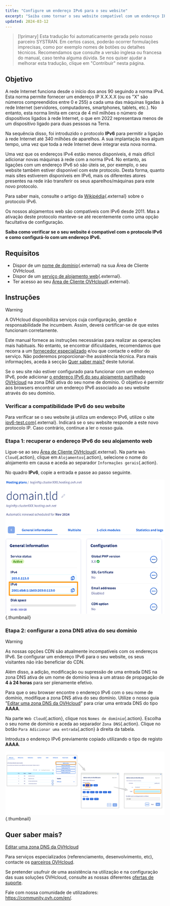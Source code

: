 ```yaml
---
title: "Configure um endereço IPv6 para o seu website"
excerpt: "Saiba como tornar o seu website compatível com um endereço IPv6"
updated: 2024-03-12
---
```


> [!primary]
> Esta tradução foi automaticamente gerada pelo nosso parceiro SYSTRAN. Em certos casos, poderão ocorrer formulações imprecisas, como por exemplo nomes de botões ou detalhes técnicos. Recomendamos que consulte a versão inglesa ou francesa do manual, caso tenha alguma dúvida. Se nos quiser ajudar a melhorar esta tradução, clique em "Contribuir" nesta página.
>

## Objetivo

A rede Internet funciona desde o início dos anos 90 seguindo a norma IPv4. Esta norma permite fornecer um endereço IP X.X.X.X (ou os "X" são números compreendidos entre 0 e 255) a cada uma das máquinas ligadas à rede Internet (servidores, computadores, smartphones, tablets, etc.). No entanto, esta norma limita em cerca de 4 mil milhões o número de dispositivos ligados à rede Internet, o que em 2022 representava menos de um dispositivo ligado para duas pessoas na Terra.

Na sequência disso, foi introduzido o protocolo **IPv6** para permitir a ligação à rede Internet até 340 milhões de aparelhos. A sua implantação leva algum tempo, uma vez que toda a rede Internet deve integrar esta nova norma. 

Uma vez que os endereços IPv4 estão menos disponíveis, é mais difícil adicionar novas máquinas à rede com a norma IPv4. No entanto, as ligações com um endereço IPv6 só são úteis se, por exemplo, o seu website também estiver disponível com este protocolo. Desta forma, quanto mais sites estiverem disponíveis em IPv6, mais os diferentes atores presentes na rede irão transferir os seus aparelhos/máquinas para este novo protocolo.

Para saber mais, consulte o artigo da [Wikipédia](https://pt.wikipedia.org/wiki/IPv6){.external} sobre o protocolo IPv6.

Os nossos alojamentos web são compatíveis com IPv6 desde 2011. Mas a ativação deste protocolo manteve-se até recentemente como uma opção facultativa de configuração. 

**Saiba como verificar se o seu website é compatível com o protocolo IPv6 e como configurá-lo com um endereço IPv6.**

## Requisitos

- Dispor de um [nome de domínio](https://www.ovhcloud.com/pt/domains/){.external} na sua Área de Cliente OVHcloud.
- Dispor de um [serviço de alojamento web](https://www.ovhcloud.com/pt/web-hosting/){.external}.
- Ter acesso ao seu [Área de Cliente OVHcloud](https://www.ovh.com/auth/?action=gotomanager&from=https://www.ovh.pt/&ovhSubsidiary=pt){.external}.

## Instruções

> [!warning]
>
> A OVHcloud disponibiliza serviços cuja configuração, gestão e responsabilidade lhe incumbem. Assim, deverá certificar-se de que estes funcionam corretamente.
> 
> Este manual fornece as instruções necessárias para realizar as operações mais habituais. No entanto, se encontrar dificuldades, recomendamos que recorra a um [fornecedor especializado](https://partner.ovhcloud.com/pt/directory/) e/ou que contacte o editor do serviço. Não poderemos proporcionar-lhe assistência técnica. Para mais informações, aceda à secção [Quer saber mais?](#go-further) deste tutorial.
> 

Se o seu site não estiver configurado para funcionar com um endereço IPv6, pode adicionar [o endereço IPv6 do seu alojamento partilhado OVHcloud](/pages/web_cloud/web_hosting/clusters_and_shared_hosting_IP) na zona DNS ativa do seu nome de domínio. O objetivo é permitir aos browsers encontrar um endereço IPv6 associado ao seu website através do seu domínio.

### Verificar a compatibilidade IPv6 do seu website

Para verificar se o seu website já utiliza um endereço IPv6, utilize o site [ipv6-test.com](https://ipv6-test.com/validate.php){.external}. Indicará se o seu website responde a este novo protocolo IP. Caso contrário, continue a ler o nosso guia.

### Etapa 1: recuperar o endereço IPv6 do seu alojamento web

Ligue-se ao seu [Área de Cliente OVHcloud](https://www.ovh.com/auth/?action=gotomanager&from=https://www.ovh.pt/&ovhSubsidiary=pt){.external}. Na parte `Web Cloud`{.action}, clique em `Alojamentos`{.action}, selecione o nome do alojamento em causa e aceda ao separador `Informações gerais`{.action}.

No quadro **IPv6**, copie a entrada e passe ao passo seguinte.

![IPv6](images/find-ipv6.png){.thumbnail}

### Etapa 2: configurar a zona DNS ativa do seu domínio

> [!warning]
>
> As nossas opções CDN são atualmente incompatíveis com os endereços IPv6. Se configurar um endereço IPv6 para o seu website, os seus visitantes não irão beneficiar do CDN.
>
> Além disso, a adição, modificação ou supressão de uma entrada DNS na zona DNS ativa de um nome de domínio leva a um atraso de propagação de **4 à 24 horas** para ser plenamente efetivo.
>

Para que o seu browser encontre o endereço IPv6 com o seu nome de domínio, modifique a zona DNS ativa do seu domínio. Utilize o nosso guia "[Editar uma zona DNS da OVHcloud](/pages/web_cloud/domains/dns_zone_edit#editar-a-zona-dns-da-ovhcloud-do-seu-dominio)" para criar uma entrada DNS do tipo **AAAA**.

Na parte `Web Cloud`{.action}, clique nos `Nomes de domínio`{.action}. Escolha o seu nome de domínio e aceda ao separador `Zona DNS`{.action}. Clique no botão `Para Adicionar uma entrada`{.action} à direita da tabela. 

Introduza o endereço IPv6 previamente copiado utilizando o tipo de registo **AAAA**.

![IPv6](images/add-dns-zone-entry-aaaa.png){.thumbnail}

## Quer saber mais? <a name="go-further"></a>

[Editar uma zona DNS da OVHcloud](/pages/web_cloud/domains/dns_zone_edit#editar-a-zona-dns-da-ovhcloud-do-seu-dominio)

Para serviços especializados (referenciamento, desenvolvimento, etc), contacte os [parceiros OVHcloud](https://partner.ovhcloud.com/pt/directory/).

Se pretender usufruir de uma assistência na utilização e na configuração das suas soluções OVHcloud, consulte as nossas diferentes [ofertas de suporte](/links/support).

Fale com nossa comunidade de utilizadores: <https://community.ovh.com/en/>. 